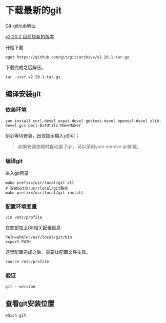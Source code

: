 # 下载最新的git

[Git-github地址](https://github.com/git/git/)

[v2.20.2 目前较新的版本](https://github.com/git/git/archive/v2.20.1.tar.gz)

开始下载
```shell
wget https://github.com/git/git/archive/v2.20.1.tar.gz
```

下载完成之后解压。

```shell
tar -zxvf v2.20.1.tar.gz
```

## 编译安装git

### 依赖环境

```shell
yum install curl-devel expat-devel gettext-devel openssl-devel zlib-devel gcc perl-ExtUtils-MakeMaker
```

耐心等待安装，出现提示输入y即可；

> 如果安装依赖时自动装了git，可以采用yum remove git卸载。

### 编译git

进入git目录

```shell
make prefix=/usr/local/git all
# 安装Git至/usr/local/git路径
make prefix=/usr/local/git install
```

### 配置环境变量

```shell
vim /etc/profile
```

在底部加上Git相关配置信息:

```shell
PATH=$PATH:/usr/local/git/bin 
export PATH
```

这里配置完成之后，需要让配置文件生效。

```shell
source /etc/profile
```

### 验证

```shell
git --version
```

## 查看git安装位置

```shell
which git
```
